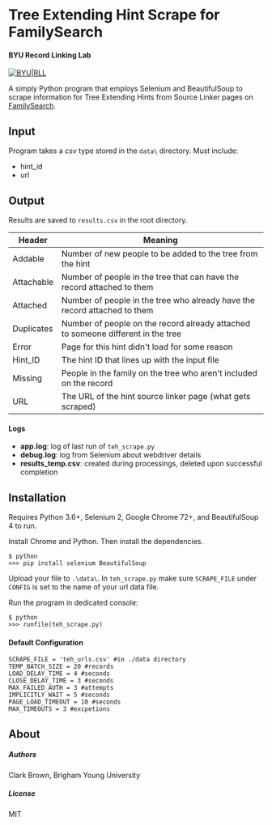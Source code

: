 # Tree Extending Hint Scrape for FamilySearch
#### BYU Record Linking Lab

[![BYU|RLL](http://rll.byu.edu/Plugins/SCE/Images/logo_full.jpg)](http://rll.byu.edu/)

A simply Python program that employs Selenium and BeautifulSoup to scrape information for Tree Extending Hints from Source Linker pages on [FamilySearch](http://familysearch.org).

## Input
Program takes a *csv* type stored in the `data\` directory. Must include:
 - hint_id
 - url

## Output
Results are saved to `results.csv` in the root directory. 

| Header | Meaning |
| ------ | ------ |
| Addable | Number of new people to be added to the tree from the hint |
| Attachable | Number of people in the tree that can have the record attached to them |
| Attached | Number of people in the tree who already have the record attached to them |
| Duplicates | Number of people on the record already attached to someone different in the tree |
| Error | Page for this hint didn't load for some reason |
| Hint_ID | The hint ID that lines up with the input file |
| Missing | People in the family on the tree who aren't included on the record |
| URL | The URL of the hint source linker page (what gets scraped) |

#### Logs
 - **app.log**: log of last run of `teh_scrape.py`
 - **debug.log**: log from Selenium about webdriver details
 - **results_temp.csv**: created during processings, deleted upon successful completion

## Installation

Requires Python 3.6+, Selenium 2, Google Chrome 72+, and BeautifulSoup 4 to run.

Install Chrome and Python. Then install the dependencies.
```
$ python
>>> pip install selenium BeautifulSoup
```

Upload your file to `.\data\`. In `teh_scrape.py` make sure `SCRAPE_FILE` under `CONFIG` is set to the name of your url data file.

Run the program in dedicated console:
```
$ python
>>> runfile(teh_scrape.py)
```

#### Default Configuration
```
SCRAPE_FILE = 'teh_urls.csv' #in ./data directory
TEMP_BATCH_SIZE = 20 #records
LOAD_DELAY_TIME = 4 #seconds
CLOSE_DELAY_TIME = 3 #seconds
MAX_FAILED_AUTH = 3 #attempts
IMPLICITLY_WAIT = 5 #seconds
PAGE_LOAD_TIMEOUT = 10 #seconds
MAX_TIMEOUTS = 3 #excpetions
```

## About

##### Authors
Clark Brown, Brigham Young University

##### License
MIT
